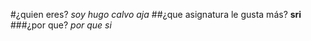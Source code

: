 #¿quien eres?
*soy hugo calvo aja*
##¿que asignatura le gusta más?
**sri**
###¿por que?
*por que si*
